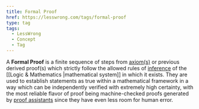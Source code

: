 ```yaml
---
title: Formal Proof
href: https://lesswrong.com/tags/formal-proof
type: tag
tags:
  - LessWrong
  - Concept
  - Tag
---
```


A **Formal Proof** is a finite sequence of steps from [axiom(s)](https://en.wikipedia.org/wiki/Axiom) or previous derived proof(s) which strictly follow the allowed rules of [inference](https://en.wikipedia.org/wiki/Inference) of the [[Logic & Mathematics |mathematical system]] in which it exists. They are used to establish statements as true within a mathematical framework in a way which can be independently verified with extremely high certainty, with the most reliable flavor of proof being machine-checked proofs generated by [proof assistants](https://en.wikipedia.org/wiki/Proof_assistant) since they have even less room for human error.